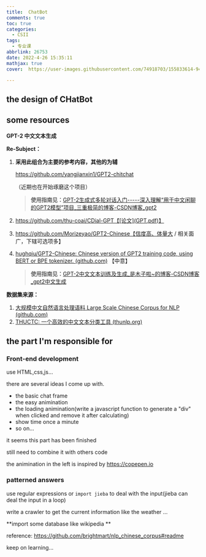 ```yaml
---
title:  ChatBot
comments: true
toc: true
categories:
  - CSII
tags:
  - 专业课
abbrlink: 26753
date: 2022-4-26 15:35:11
mathjax: true
cover:  https://user-images.githubusercontent.com/74918703/155833614-94542aa5-0d30-4691-95d6-9d35a95eaa6a.png

---
```


## the design of CHatBot

## some resources

**GPT-2 中文文本生成**

**Re-Subject：**

1. **采用此组合为主要的参考内容，其他的为辅**

   https://github.com/yangjianxin1/GPT2-chitchat

   （近期也在开始琢磨这个项目）

   > **使用指南见：**[GPT-2生成式多轮对话入门-----深入理解“用于中文闲聊的GPT2模型”项目_三重极简的博客-CSDN博客_gpt2](https://blog.csdn.net/g534441921/article/details/104312983)

2. https://github.com/thu-coai/CDial-GPT【[论文](GPT.pdf)】

3. https://github.com/Morizeyao/GPT2-Chinese【信度高、体量大 / 相关面广，下辖可选项多】

4. [hughqiu/GPT2-Chinese: Chinese version of GPT2 training code, using BERT or BPE tokenizer. (github.com)](https://github.com/hughqiu/GPT2-Chinese) 【中意】

   > **使用指南见：**[GPT-2中文文本训练及生成_是木子啦~的博客-CSDN博客_gpt2中文生成](https://blog.csdn.net/qq_44543774/article/details/116379722)



**数据集来源：**

1. [大规模中文自然语言处理语料 Large Scale Chinese Corpus for NLP (github.com)](https://github.com/brightmart/nlp_chinese_corpus)
2. [THUCTC: 一个高效的中文文本分类工具 (thunlp.org)](http://thuctc.thunlp.org/#中文文本分类数据集THUCNews)

## the part I'm responsible for

### Front-end development

use HTML,css,js...

there are several ideas I come up with.

- the basic chat frame
- the easy animination
- the loading animination(write a javascript function to generate a "div" when clicked and remove it after calculating)
- show time once a minute
- so on...

it seems this part has been finished

still need to combine it with others code

the animination in the left is inspired by https://copepen.io

### patterned answers

use regular expressions or `import jieba` to deal with the input(jieba can deal the input in a loop)

write a crawler to get the current information like the weather ...

**import some database like wikipedia **

reference: https://github.com/brightmart/nlp_chinese_corpus#readme

keep on learning...

